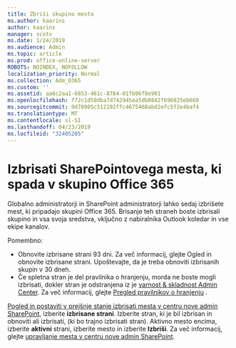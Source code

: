 ```yaml
---
title: Zbriši skupino mesta
ms.author: kaarins
author: kaarins
manager: scotv
ms.date: 1/24/2019
ms.audience: Admin
ms.topic: article
ms.prod: office-online-server
ROBOTS: NOINDEX, NOFOLLOW
localization_priority: Normal
ms.collection: Adm_O365
ms.custom: ''
ms.assetid: aa6c2aa1-6853-461c-8764-01fb96f8e981
ms.openlocfilehash: f72c1d59dba7d742945ea5db0842f696825eb660
ms.sourcegitcommit: 9d78905c512192ffc4675468abd2efc5f2e4baf4
ms.translationtype: MT
ms.contentlocale: sl-SI
ms.lasthandoff: 04/23/2019
ms.locfileid: "32405205"
---
```

# <a name="delete-a-sharepoint-site-that-belongs-to-an-office-365-group"></a>Izbrisati SharePointovega mesta, ki spada v skupino Office 365

Globalno administratorji in SharePoint administratorji lahko sedaj izbrišete mest, ki pripadajo skupini Office 365. Brisanje teh straneh boste izbrisali skupino in vsa svoja sredstva, vključno z nabiralnika Outlook koledar in vse ekipe kanalov.
  
Pomembno:
- Obnovite izbrisane strani 93 dni. Za več informacij, glejte Ogled in obnovite izbrisane strani. Upoštevajte, da je treba obnoviti izbrisanih skupin v 30 dneh. 
- Če spletna stran je del pravilnika o hranjenju, morda ne boste mogli izbrisati, dokler stran je odstranjena iz je [varnost &amp; skladnost Admin Center](https://protection.office.com/?rfr=AdminCenter#/retention). Za več informacij, glejte [Pregled pravilnikov o hranjenju](https://docs.microsoft.com/office365/securitycompliance/retention-policies#content-in-onedrive-accounts-and-sharepoint-sites) . 
  
[Pogled in postaviti v prejšnje stanje izbrisati mesta v centru nove admin SharePoint](https://docs.microsoft.com/sharepoint/view-and-restore-deleted-sites-in-new-admin-center), izberite **izbrisane strani**. Izberite stran, ki je bil izbrisan in obnoviti ali izbrisati, (ki bo trajno izbrisati stran). Aktivno mesto encima, izberite **aktivni** strani, izberite mesto in izberite **Izbriši**. Za več informacij, glejte [upravljanje mesta v centru nove admin SharePoint](https://docs.microsoft.com/sharepoint/manage-sites-in-new-admin-center).
  

